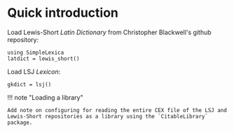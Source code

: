 # Quick introduction

Load Lewis-Short *Latin Dictionary* from Christopher Blackwell's github repository:

```@example quick
using SimpleLexica
latdict = lewis_short()
```

Load LSJ *Lexicon*:
```@example quick
gkdict = lsj()
```

!!! note "Loading a library"

    Add note on configuring for reading the entire CEX file of the LSJ and Lewis-Short repositories as a library using the `CitableLibrary` package.